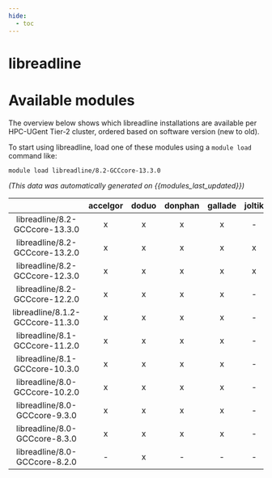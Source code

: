 ```yaml
---
hide:
  - toc
---
```


libreadline
===========

# Available modules


The overview below shows which libreadline installations are available per HPC-UGent Tier-2 cluster, ordered based on software version (new to old).

To start using libreadline, load one of these modules using a `module load` command like:

```shell
module load libreadline/8.2-GCCcore-13.3.0
```

*(This data was automatically generated on {{modules_last_updated}})*  

| |accelgor|doduo|donphan|gallade|joltik|shinx|skitty|
| :---: | :---: | :---: | :---: | :---: | :---: | :---: | :---: |
|libreadline/8.2-GCCcore-13.3.0|x|x|x|x|-|x|x|
|libreadline/8.2-GCCcore-13.2.0|x|x|x|x|x|x|x|
|libreadline/8.2-GCCcore-12.3.0|x|x|x|x|x|x|x|
|libreadline/8.2-GCCcore-12.2.0|x|x|x|x|-|x|-|
|libreadline/8.1.2-GCCcore-11.3.0|x|x|x|x|-|x|-|
|libreadline/8.1-GCCcore-11.2.0|x|x|x|x|-|x|-|
|libreadline/8.1-GCCcore-10.3.0|x|x|x|x|-|-|-|
|libreadline/8.0-GCCcore-10.2.0|x|x|x|x|-|-|-|
|libreadline/8.0-GCCcore-9.3.0|x|x|x|x|-|-|-|
|libreadline/8.0-GCCcore-8.3.0|x|x|x|x|-|-|-|
|libreadline/8.0-GCCcore-8.2.0|-|x|-|-|-|-|-|
